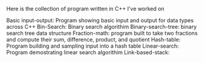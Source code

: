 Here is the collection of program written in C++ I've worked on

Basic input-output: Program showing basic input and output for data types across C++
Bin-Search: Binary search algorithim
Binary-search-tree: binary search tree data structure
Fraction-math: program built to take two fractions and compute their sum, difference, product, and quotient
Hash-table: Program building and sampling input into a hash table
Linear-search: Program demostrating linear search algorithim 
Link-based-stack: 
